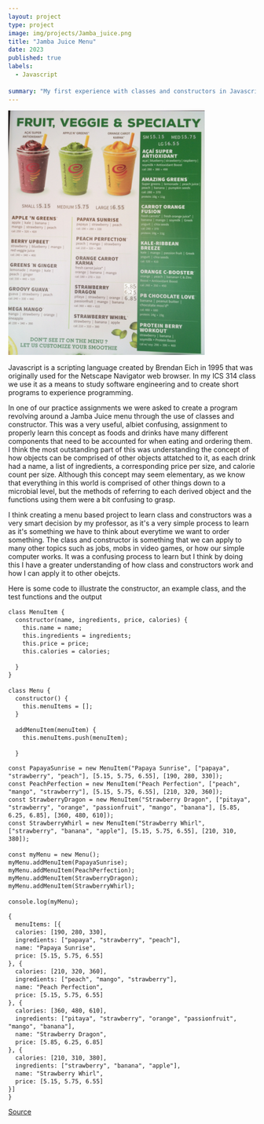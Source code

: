 ```yaml
---
layout: project
type: project
image: img/projects/Jamba_juice.png
title: "Jamba Juice Menu"
date: 2023
published: true
labels:
  - Javascript

summary: "My first experience with classes and constructors in Javascript"
---
```


<img width="400px" class="text-center rounded float-start pe-4" src="../img/projects/jambajuicemenu.jpg">

Javascript is a scripting language created by Brendan Eich in 1995 that was originally used for the Netscape Navigator web browser. In my ICS 314 class we use it as a means to study software engineering and to create short programs to experience programming. 

In one of our practice assignments we were asked to create a program revolving around a Jamba Juice menu through the use of classes and constructor. This was a very useful, albiet confusing, assignment to properly learn this concept as foods and drinks have many different components that need to be accounted for when eating and ordering them. I think the most outstanding part of this was understanding the concept of how objects can be comprised of other objects attatched to it, as each drink had a name, a list of ingredients, a corresponding price per size, and calorie count per size. Although this concept may seem elementary, as we know that everything in this world is comprised of other things down to a microbial level, but the methods of referring to each derived object and the functions using them were a bit confusing to grasp.

I think creating a menu based project to learn class and constructors was a very smart decision by my professor, as it's a very simple process to learn as it's something we have to think about everytime we want to order something. The class and constructor is something that we can apply to many other topics such as jobs, mobs in video games, or how our simple computer works. It was a confusing process to learn but I think by doing this I have a greater understanding of how class and constructors work and how I can apply it to other obejcts.

Here is some code to illustrate the constructor, an example class, and the test functions and the output
```
class MenuItem {
  constructor(name, ingredients, price, calories) {
    this.name = name;
    this.ingredients = ingredients;
    this.price = price;
    this.calories = calories;

  }
}

class Menu {
  constructor() {
    this.menuItems = [];
  }

  addMenuItem(menuItem) {
    this.menuItems.push(menuItem);

  }
```

```
const PapayaSunrise = new MenuItem("Papaya Sunrise", ["papaya", "strawberry", "peach"], [5.15, 5.75, 6.55], [190, 280, 330]);
const PeachPerfection = new MenuItem("Peach Perfection", ["peach", "mango", "strawberry"], [5.15, 5.75, 6.55], [210, 320, 360]);
const StrawberryDragon = new MenuItem("Strawberry Dragon", ["pitaya", "strawberry", "orange", "passionfruit", "mango", "banana"], [5.85, 6.25, 6.85], [360, 480, 610]);
const StrawberryWhirl = new MenuItem("Strawberry Whirl", ["strawberry", "banana", "apple"], [5.15, 5.75, 6.55], [210, 310, 380]);

const myMenu = new Menu();
myMenu.addMenuItem(PapayaSunrise);
myMenu.addMenuItem(PeachPerfection);
myMenu.addMenuItem(StrawberryDragon);
myMenu.addMenuItem(StrawberryWhirl);

console.log(myMenu);
```

```
{
  menuItems: [{
  calories: [190, 280, 330],
  ingredients: ["papaya", "strawberry", "peach"],
  name: "Papaya Sunrise",
  price: [5.15, 5.75, 6.55]
}, {
  calories: [210, 320, 360],
  ingredients: ["peach", "mango", "strawberry"],
  name: "Peach Perfection",
  price: [5.15, 5.75, 6.55]
}, {
  calories: [360, 480, 610],
  ingredients: ["pitaya", "strawberry", "orange", "passionfruit", "mango", "banana"],
  name: "Strawberry Dragon",
  price: [5.85, 6.25, 6.85]
}, {
  calories: [210, 310, 380],
  ingredients: ["strawberry", "banana", "apple"],
  name: "Strawberry Whirl",
  price: [5.15, 5.75, 6.55]
}]
}
```

[Source](http://courses.ics.hawaii.edu/ics314s23/morea/javascript-2/experience-jamba-juice-1.html)
